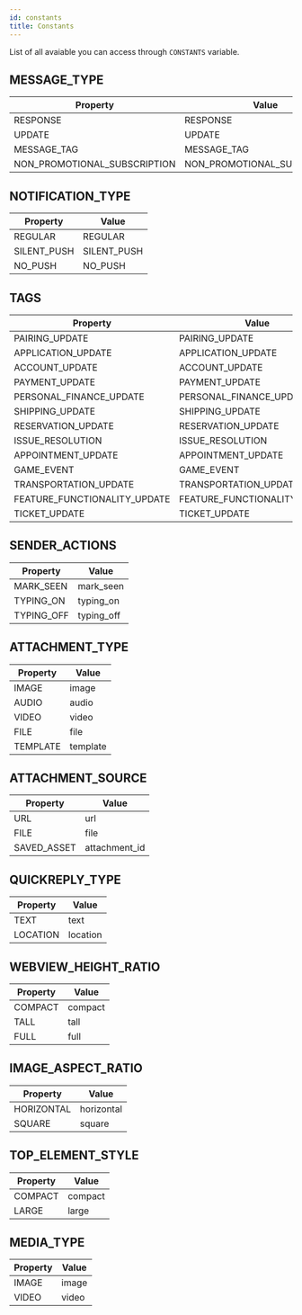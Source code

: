 ```yaml
---
id: constants
title: Constants
---
```


List of all avaiable you can access through `CONSTANTS` variable.

## MESSAGE_TYPE

| Property      | Value
| --------      | ----
| RESPONSE      | RESPONSE
| UPDATE        | UPDATE
| MESSAGE_TAG   | MESSAGE_TAG
| NON_PROMOTIONAL_SUBSCRIPTION | NON_PROMOTIONAL_SUBSCRIPTION

## NOTIFICATION_TYPE

| Property      | Value
| --------      | ----
| REGULAR       | REGULAR
| SILENT_PUSH   | SILENT_PUSH
| NO_PUSH       | NO_PUSH

## TAGS

| Property      | Value
| --------      | ----
| PAIRING_UPDATE       | PAIRING_UPDATE
| APPLICATION_UPDATE   | APPLICATION_UPDATE
| ACCOUNT_UPDATE       | ACCOUNT_UPDATE
| PAYMENT_UPDATE       | PAYMENT_UPDATE
| PERSONAL_FINANCE_UPDATE   | PERSONAL_FINANCE_UPDATE
| SHIPPING_UPDATE       | SHIPPING_UPDATE
| RESERVATION_UPDATE    | RESERVATION_UPDATE
| ISSUE_RESOLUTION      | ISSUE_RESOLUTION
| APPOINTMENT_UPDATE    | APPOINTMENT_UPDATE
| GAME_EVENT            | GAME_EVENT
| TRANSPORTATION_UPDATE | TRANSPORTATION_UPDATE
| FEATURE_FUNCTIONALITY_UPDATE | FEATURE_FUNCTIONALITY_UPDATE
| TICKET_UPDATE         | TICKET_UPDATE


## SENDER_ACTIONS

| Property      | Value
| --------      | ----
| MARK_SEEN     | mark_seen
| TYPING_ON     | typing_on
| TYPING_OFF    | typing_off


## ATTACHMENT_TYPE

| Property      | Value
| --------      | ----
| IMAGE         | image
| AUDIO         | audio
| VIDEO         | video
| FILE          | file
| TEMPLATE      | template


## ATTACHMENT_SOURCE

| Property      | Value
| --------      | ----
| URL           | url
| FILE          | file
| SAVED_ASSET   | attachment_id


## QUICKREPLY_TYPE

| Property      | Value
| --------      | ----
| TEXT          | text
| LOCATION      | location


## WEBVIEW_HEIGHT_RATIO

| Property      | Value
| --------      | ----
| COMPACT       | compact
| TALL          | tall
| FULL          | full


## IMAGE_ASPECT_RATIO

| Property      | Value
| --------      | ----
| HORIZONTAL    | horizontal
| SQUARE        | square


## TOP_ELEMENT_STYLE

| Property      | Value
| --------      | ----
| COMPACT       | compact
| LARGE         | large


## MEDIA_TYPE

| Property      | Value
| --------      | ----
| IMAGE         | image
| VIDEO         | video
